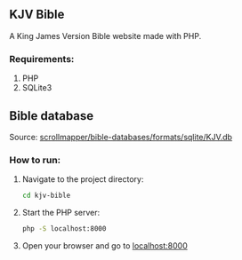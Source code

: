 ## KJV Bible
A King James Version Bible website made with PHP.

### Requirements:
1. PHP
2. SQLite3

## Bible database
Source: [scrollmapper/bible-databases/formats/sqlite/KJV.db](https://github.com/scrollmapper/bible_databases/tree/master/formats/sqlite)

### How to run:
1. Navigate to the project directory:
   ```bash
   cd kjv-bible
   ```
2. Start the PHP server:
   ```bash
   php -S localhost:8000
   ```
3. Open your browser and go to [localhost:8000](http://localhost:8000)

